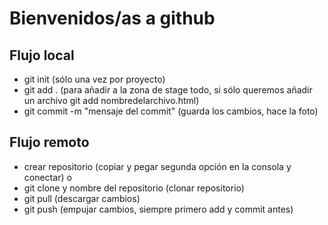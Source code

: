 # Bienvenidos/as a github

## Flujo local
- git init (sólo una vez por proyecto)
- git add . (para añadir a la zona de stage todo, si sólo queremos añadir un archivo git add nombredelarchivo.html)
- git commit -m "mensaje del commit" (guarda los cambios, hace la foto)

## Flujo remoto
- crear repositorio (copiar y pegar segunda opción en la consola y conectar) o
- git clone y nombre del repositorio (clonar repositorio)
- git pull (descargar cambios)
- git push (empujar cambios, siempre primero add y commit antes)
